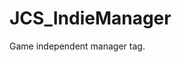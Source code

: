 <div id="content-header">
  <h1>JCS_IndieManager</h1>
</div>

<p>
  Game independent manager tag.
</p>

